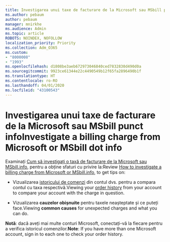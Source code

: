 ```yaml
---
title: Investigarea unui taxe de facturare de la Microsoft sau MSbill punct info
ms.author: pebaum
author: pebaum
manager: mnirkhe
ms.audience: Admin
ms.topic: article
ROBOTS: NOINDEX, NOFOLLOW
localization_priority: Priority
ms.collection: Adm_O365
ms.custom:
- "8000008"
- "1993"
ms.openlocfilehash: d1808be3aeb672973046840ced7832830d490d0a
ms.sourcegitcommit: 9923ce61344e22c4490549b12f65fa2896490b1f
ms.translationtype: HT
ms.contentlocale: ro-RO
ms.lasthandoff: 04/01/2020
ms.locfileid: "43100543"
---
```

# <a name="investigate-a-billing-charge-from-microsoft-or-msbill-dot-info"></a><span data-ttu-id="47b13-102">Investigarea unui taxe de facturare de la Microsoft sau MSbill punct info</span><span class="sxs-lookup"><span data-stu-id="47b13-102">Investigate a billing charge from Microsoft or MSbill dot info</span></span>

<span data-ttu-id="47b13-103">Examinați [Cum să investigați o taxă de facturare de la Microsoft sau MSbill.info](https://support.microsoft.com/help/10623/microsoft-account-investigate-billing-charge), pentru a obține sfaturi cu privire la:</span><span class="sxs-lookup"><span data-stu-id="47b13-103">Review [How to investigate a billing charge from Microsoft or MSbill.info](https://support.microsoft.com/help/10623/microsoft-account-investigate-billing-charge), to get tips on:</span></span> 

- <span data-ttu-id="47b13-104">Vizualizarea [istoricului de comenzi](https://account.microsoft.com/billing/orders/) din contul dvs. pentru a compara contul cu taxa respectivă.</span><span class="sxs-lookup"><span data-stu-id="47b13-104">Viewing your [order history](https://account.microsoft.com/billing/orders/) from your account to compare your account with the charge in question.</span></span>

- <span data-ttu-id="47b13-105">Vizualizarea **cauzelor obișnuite** pentru taxele neașteptate și ce puteți face.</span><span class="sxs-lookup"><span data-stu-id="47b13-105">Viewing **common causes** for unexpected charges and what you can do.</span></span>

<span data-ttu-id="47b13-106">**Notă**: dacă aveți mai multe conturi Microsoft, conectați-vă la fiecare pentru a verifica istoricul comenzilor.</span><span class="sxs-lookup"><span data-stu-id="47b13-106">**Note**: If you have more than one Microsoft account, sign in to each one to check your order history.</span></span>
